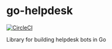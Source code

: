# go-helpdesk

[![CircleCI](https://circleci.com/gh/skybet/go-helpdesk/tree/master.svg?style=svg)](https://circleci.com/gh/skybet/go-helpdesk/tree/master)

Library for building helpdesk bots in Go
